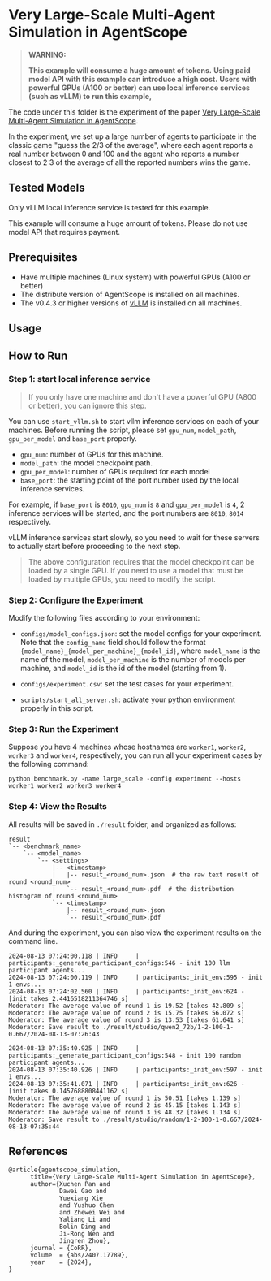 # Very Large-Scale Multi-Agent Simulation in AgentScope

> **WARNING:**
>
> **This example will consume a huge amount of tokens.**
> **Using paid model API with this example can introduce a high cost.**
> **Users with powerful GPUs (A100 or better) can use local inference services (such as vLLM) to run this example,**

The code under this folder is the experiment of the paper [Very Large-Scale Multi-Agent Simulation in AgentScope](https://arxiv.org/abs/2407.17789).

In the experiment, we set up a large number of agents to participate in the classic game "guess the 2/3 of the average", where each agent reports a real number between 0 and 100 and the agent who reports a number closest to 2
3 of the average of all the reported numbers wins the game.

## Tested Models

Only vLLM local inference service is tested for this example.

This example will consume a huge amount of tokens. Please do not use model API that requires payment.

## Prerequisites

- Have multiple machines (Linux system) with powerful GPUs (A100 or better)
- The distribute version of AgentScope is installed on all machines.
- The v0.4.3 or higher versions of [vLLM](https://github.com/vllm-project/vllm) is installed on all machines.

## Usage

## How to Run

### Step 1: start local inference service

> If you only have one machine and don't have a powerful GPU (A800 or better), you can ignore this step.

You can use `start_vllm.sh` to start vllm inference services on each of your machines.
Before running the script, please set `gpu_num`, `model_path`, `gpu_per_model` and `base_port` properly.

- `gpu_num`: number of GPUs for this machine.
- `model_path`: the model checkpoint path.
- `gpu_per_model`: number of GPUs required for each model
- `base_port`: the starting point of the port number used by the local inference services.

For example, if `base_port` is `8010`, `gpu_num` is `8` and `gpu_per_model` is `4`, 2 inference services will be started, and the port numbers are `8010`, `8014` respectively.

vLLM inference services start slowly, so you need to wait for these servers to actually start before proceeding to the next step.

> The above configuration requires that the model checkpoint can be loaded by a single GPU.
> If you need to use a model that must be loaded by multiple GPUs, you need to modify the script.

### Step 2: Configure the Experiment

Modify the following files according to your environment:

- `configs/model_configs.json`: set the model configs for your experiment. Note that the `config_name` field should follow the format `{model_name}_{model_per_machine}_{model_id}`, where `model_name` is the name of the model, `model_per_machine` is the number of models per machine, and `model_id` is the id of the model (starting from 1).

- `configs/experiment.csv`: set the test cases for your experiment.

- `scripts/start_all_server.sh`: activate your python environment properly in this script.

### Step 3: Run the Experiment

Suppose you have 4 machines whose hostnames are `worker1`, `worker2`, `worker3` and `worker4`, respectively, you can run all your experiment cases by the following command:

```
python benchmark.py -name large_scale -config experiment --hosts worker1 worker2 worker3 worker4
```

### Step 4: View the Results

All results will be saved in `./result` folder, and organized as follows:

```text
result
`-- <benchmark_name>
    `-- <model_name>
        `-- <settings>
            |-- <timestamp>
            |   |-- result_<round_num>.json  # the raw text result of round <round_num>
            |   `-- result_<round_num>.pdf  # the distribution histogram of round <round_num>
            `-- <timestamp>
                |-- result_<round_num>.json
                `-- result_<round_num>.pdf
```

And during the experiment, you can also view the experiment results on the command line.

```text
2024-08-13 07:24:00.118 | INFO     | participants:_generate_participant_configs:546 - init 100 llm participant agents...
2024-08-13 07:24:00.119 | INFO     | participants:_init_env:595 - init 1 envs...
2024-08-13 07:24:02.560 | INFO     | participants:_init_env:624 - [init takes 2.4416518211364746 s]
Moderator: The average value of round 1 is 19.52 [takes 42.809 s]
Moderator: The average value of round 2 is 15.75 [takes 56.072 s]
Moderator: The average value of round 3 is 13.53 [takes 61.641 s]
Moderator: Save result to ./result/studio/qwen2_72b/1-2-100-1-0.667/2024-08-13-07:26:43
```

```text
2024-08-13 07:35:40.925 | INFO     | participants:_generate_participant_configs:548 - init 100 random participant agents...
2024-08-13 07:35:40.926 | INFO     | participants:_init_env:597 - init 1 envs...
2024-08-13 07:35:41.071 | INFO     | participants:_init_env:626 - [init takes 0.1457688808441162 s]
Moderator: The average value of round 1 is 50.51 [takes 1.139 s]
Moderator: The average value of round 2 is 45.15 [takes 1.143 s]
Moderator: The average value of round 3 is 48.32 [takes 1.134 s]
Moderator: Save result to ./result/studio/random/1-2-100-1-0.667/2024-08-13-07:35:44
```

## References

```
@article{agentscope_simulation,
      title={Very Large-Scale Multi-Agent Simulation in AgentScope},
      author={Xuchen Pan and
              Dawei Gao and
              Yuexiang Xie
              and Yushuo Chen
              and Zhewei Wei and
              Yaliang Li and
              Bolin Ding and
              Ji-Rong Wen and
              Jingren Zhou},
      journal = {CoRR},
      volume  = {abs/2407.17789},
      year    = {2024},
}
```
